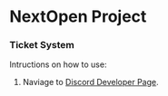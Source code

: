 # NextOpen Project
### Ticket System
Intructions on how to use:
1. Naviage to [Discord Developer Page](https://discordapp.com/developers/applications/).
